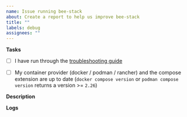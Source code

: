 ```yaml
---
name: Issue running bee-stack
about: Create a report to help us improve bee-stack
title: ""
labels: debug
assignees: ""
---
```


**Tasks**

- [ ] I have run through the
  [troubleshooting guide](https://github.com/i-am-bee/bee-stack/blob/main/docs/troubleshooting.md)
- [ ] My container provider (docker / podman / rancher) and the compose extension are up to date
  (`docker compose version` or `podman compose version` returns a version >= `2.26`)


**Description**
<!--
Describe the issue you have
-->

**Logs**
<!--
Please upload logs by running `./bee-stack.sh logs` and uploading the resulting file here. The log
will be located in `./logs`, for example `./logs/2024-11-27_1549S.zip`
-->
